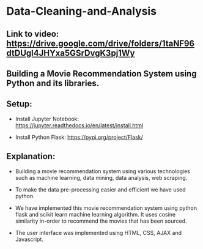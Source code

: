 # Data-Cleaning-and-Analysis

## Link to video: https://drive.google.com/drive/folders/1taNF96dtDUgl4JHYxa5GSrDvgK3pj1Wy

## Building a Movie Recommendation System using Python and its libraries.

## Setup:

* Install Jupyter Notebook: https://jupyter.readthedocs.io/en/latest/install.html

* Install Python Flask: https://pypi.org/project/Flask/

## Explanation: 

* Building a movie recommendation system using various technologies such as machine learning, data mining, data analysis, web scraping. 

* To make the data pre-processing easier and efficient we have used python.

* We have implemented this movie recommendation system using python flask and scikit learn machine learning algorithm. It uses cosine similarity in-order to recommend the movies that has been sourced.

* The user interface was implemented using HTML, CSS, AJAX and Javascript.